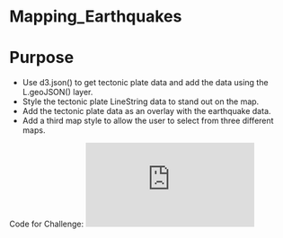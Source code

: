 # Mapping_Earthquakes

# Purpose
- Use d3.json() to get tectonic plate data and add the data using the L.geoJSON() layer.
- Style the tectonic plate LineString data to stand out on the map.
- Add the tectonic plate data as an overlay with the earthquake data.
- Add a third map style to allow the user to select from three different maps.

Code for Challenge: ![Challenge](https://github.com/sdang101/Mapping_Earthquakes/blob/master/Earthquake_Challenge/static/js/logicStep6.js)

